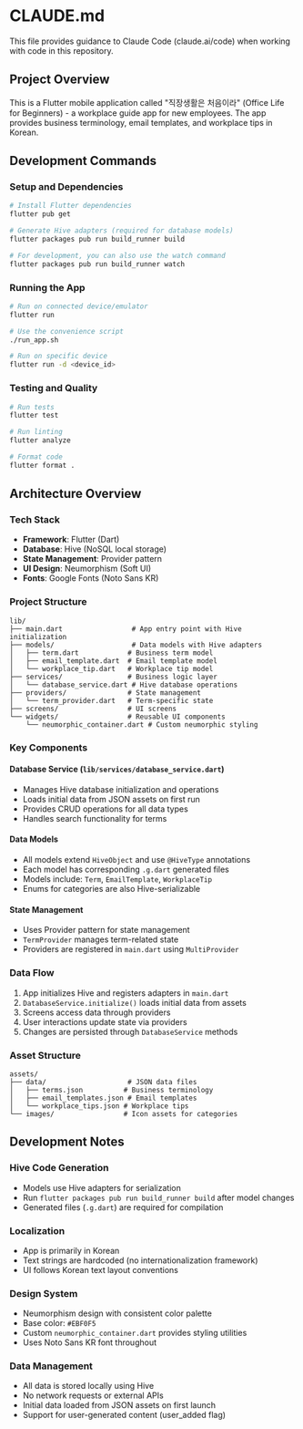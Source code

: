 # CLAUDE.md

This file provides guidance to Claude Code (claude.ai/code) when working with code in this repository.

## Project Overview

This is a Flutter mobile application called "직장생활은 처음이라" (Office Life for Beginners) - a workplace guide app for new employees. The app provides business terminology, email templates, and workplace tips in Korean.

## Development Commands

### Setup and Dependencies
```bash
# Install Flutter dependencies
flutter pub get

# Generate Hive adapters (required for database models)
flutter packages pub run build_runner build

# For development, you can also use the watch command
flutter packages pub run build_runner watch
```

### Running the App
```bash
# Run on connected device/emulator
flutter run

# Use the convenience script
./run_app.sh

# Run on specific device
flutter run -d <device_id>
```

### Testing and Quality
```bash
# Run tests
flutter test

# Run linting
flutter analyze

# Format code
flutter format .
```

## Architecture Overview

### Tech Stack
- **Framework**: Flutter (Dart)
- **Database**: Hive (NoSQL local storage)
- **State Management**: Provider pattern
- **UI Design**: Neumorphism (Soft UI)
- **Fonts**: Google Fonts (Noto Sans KR)

### Project Structure
```
lib/
├── main.dart                 # App entry point with Hive initialization
├── models/                   # Data models with Hive adapters
│   ├── term.dart            # Business term model
│   ├── email_template.dart  # Email template model
│   └── workplace_tip.dart   # Workplace tip model
├── services/                # Business logic layer
│   └── database_service.dart # Hive database operations
├── providers/               # State management
│   └── term_provider.dart   # Term-specific state
├── screens/                 # UI screens
└── widgets/                 # Reusable UI components
    └── neumorphic_container.dart # Custom neumorphic styling
```

### Key Components

#### Database Service (`lib/services/database_service.dart`)
- Manages Hive database initialization and operations
- Loads initial data from JSON assets on first run
- Provides CRUD operations for all data types
- Handles search functionality for terms

#### Data Models
- All models extend `HiveObject` and use `@HiveType` annotations
- Each model has corresponding `.g.dart` generated files
- Models include: `Term`, `EmailTemplate`, `WorkplaceTip`
- Enums for categories are also Hive-serializable

#### State Management
- Uses Provider pattern for state management
- `TermProvider` manages term-related state
- Providers are registered in `main.dart` using `MultiProvider`

### Data Flow
1. App initializes Hive and registers adapters in `main.dart`
2. `DatabaseService.initialize()` loads initial data from assets
3. Screens access data through providers
4. User interactions update state via providers
5. Changes are persisted through `DatabaseService` methods

### Asset Structure
```
assets/
├── data/                    # JSON data files
│   ├── terms.json          # Business terminology
│   ├── email_templates.json # Email templates
│   └── workplace_tips.json # Workplace tips
└── images/                 # Icon assets for categories
```

## Development Notes

### Hive Code Generation
- Models use Hive adapters for serialization
- Run `flutter packages pub run build_runner build` after model changes
- Generated files (`.g.dart`) are required for compilation

### Localization
- App is primarily in Korean
- Text strings are hardcoded (no internationalization framework)
- UI follows Korean text layout conventions

### Design System
- Neumorphism design with consistent color palette
- Base color: `#EBF0F5`
- Custom `neumorphic_container.dart` provides styling utilities
- Uses Noto Sans KR font throughout

### Data Management
- All data is stored locally using Hive
- No network requests or external APIs
- Initial data loaded from JSON assets on first launch
- Support for user-generated content (user_added flag)